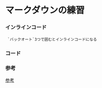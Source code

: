 # マークダウンの練習
### インラインコード
``` `バックオート`3つで囲むとインラインコードになる```　　
### コード
### 参考
[参考](https://gist.github.com/mignonstyle/083c9e1651d7734f84c99b8cf49d57fa)
